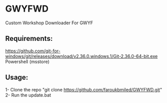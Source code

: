 # GWYFWD
Custom Workshop Downloader For GWYF 

## Requirements: <br />
https://github.com/git-for-windows/git/releases/download/v2.36.0.windows.1/Git-2.36.0-64-bit.exe <br />
Powershell (msstore) <br />

## Usage: <br />
1- Clone the repo "git clone https://github.com/faroukbmiled/GWYFWD.git" <br />
2- Run the update.bat
